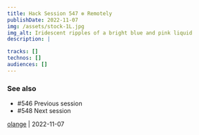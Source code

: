 ```yaml
---
title: Hack Session 547 ✼ Remotely
publishDate: 2022-11-07
img: /assets/stock-1L.jpg
img_alt: Iridescent ripples of a bright blue and pink liquid
description: |

tracks: []
technos: []
audiences: []
---
```


### See also

* #546 Previous session
* #548 Next session

[olange](https://github.com/olange) | 2022-11-07


